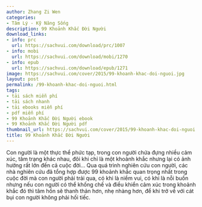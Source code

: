 ```yaml
---
author: Zhang Zi Wen
categories:
- Tâm Lý - Kỹ Năng Sống
description: 99 Khoảnh Khắc Đời Người
download_links:
- info: prc
  url: https://sachvui.com/download/prc/1007
- info: mobi
  url: https://sachvui.com/download/mobi/1270
- info: epub
  url: https://sachvui.com/download/epub/1271
image: https://sachvui.com/cover/2015/99-khoanh-khac-doi-nguoi.jpg
layout: post
permalink: /99-khoanh-khac-doi-nguoi.html
tags:
- tải sách miễn phí
- tải sách nhanh
- tải ebooks miễn phí
- pdf miễn phí
- 99 Khoảnh Khắc Đời Người ebook
- 99 Khoảnh Khắc Đời Người pdf
thumbnail_url: https://sachvui.com/cover/2015/99-khoanh-khac-doi-nguoi.jpg
title: 99 Khoảnh Khắc Đời Người
---
```


 <div class="item-desc text-justify"> Con người là một thực thể phức tạp, trong con người chứa đựng nhiều cảm xúc, tâm trạng khác nhau, đôi khi chỉ là một khoảnh khắc nhưng lại có ảnh hưởng rất lớn đến cả cuộc đời… Qua quá trình nghiên cứu con người, các nhà nghiên cứu đã tổng hợp được 99 khoảnh khắc quan trọng nhất trong cuộc đời mà con người phải trải qua, có khi là niềm vui, có khi là nỗi buồn nhưng nếu con người có thể khống chế và điều khiển cảm xúc trong khoảnh khắc đó thì tâm hồn sẽ thanh thản hơn, nhẹ nhàng hơn, để khi trở về với cát bụi con người không phải hối tiếc. </div>
